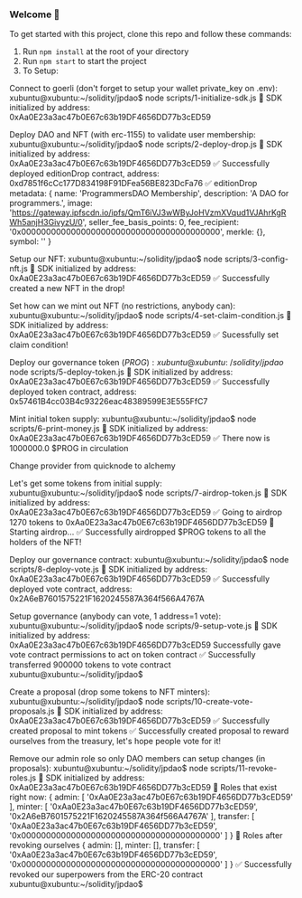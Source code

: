 ### **Welcome 👋**
To get started with this project, clone this repo and follow these commands:

1. Run `npm install` at the root of your directory
2. Run `npm start` to start the project
2. To Setup:

Connect to goerli (don't forget to setup your wallet private_key on .env):
xubuntu@xubuntu:~/solidity/jpdao$ node scripts/1-initialize-sdk.js
👋 SDK initialized by address: 0xAa0E23a3ac47b0E67c63b19DF4656DD77b3cED59

Deploy DAO and NFT (with erc-1155) to validate user membership:
xubuntu@xubuntu:~/solidity/jpdao$ node scripts/2-deploy-drop.js
👋 SDK initialized by address: 0xAa0E23a3ac47b0E67c63b19DF4656DD77b3cED59
✅ Successfully deployed editionDrop contract, address: 0xd7851f6cCc177D834198F91DFea56BE823DcFa76
✅ editionDrop metadata: {
  name: 'ProgrammersDAO Membership',
  description: 'A DAO for programmers.',
  image: 'https://gateway.ipfscdn.io/ipfs/QmT6iVJ3wWByJoHVzmXVqud1VJAhrKgRWh5anjH3GivyzU/0',
  seller_fee_basis_points: 0,
  fee_recipient: '0x0000000000000000000000000000000000000000',
  merkle: {},
  symbol: ''
}

Setup our NFT:
xubuntu@xubuntu:~/solidity/jpdao$ node scripts/3-config-nft.js
👋 SDK initialized by address: 0xAa0E23a3ac47b0E67c63b19DF4656DD77b3cED59
✅ Successfully created a new NFT in the drop!

Set how can we mint out NFT (no restrictions, anybody can):
xubuntu@xubuntu:~/solidity/jpdao$ node scripts/4-set-claim-condition.js
👋 SDK initialized by address: 0xAa0E23a3ac47b0E67c63b19DF4656DD77b3cED59
✅ Sucessfully set claim condition!

Deploy our governance token ($PROG):
xubuntu@xubuntu:~/solidity/jpdao$ node scripts/5-deploy-token.js
👋 SDK initialized by address: 0xAa0E23a3ac47b0E67c63b19DF4656DD77b3cED59
✅ Successfully deployed token contract, address: 0x57461B4cc03B4c93226eac48389599E3E555FfC7

Mint initial token supply:
xubuntu@xubuntu:~/solidity/jpdao$ node scripts/6-print-money.js
👋 SDK initialized by address: 0xAa0E23a3ac47b0E67c63b19DF4656DD77b3cED59
✅ There now is 1000000.0 $PROG in circulation

Change provider from quicknode to alchemy

Let's get some tokens from initial supply:
xubuntu@xubuntu:~/solidity/jpdao$ node scripts/7-airdrop-token.js
👋 SDK initialized by address: 0xAa0E23a3ac47b0E67c63b19DF4656DD77b3cED59
✅ Going to airdrop 1270 tokens to 0xAa0E23a3ac47b0E67c63b19DF4656DD77b3cED59
🌈 Starting airdrop...
✅ Successfully airdropped $PROG tokens to all the holders of the NFT!

Deploy our governance contract:
xubuntu@xubuntu:~/solidity/jpdao$  node scripts/8-deploy-vote.js
👋 SDK initialized by address: 0xAa0E23a3ac47b0E67c63b19DF4656DD77b3cED59
✅ Successfully deployed vote contract, address: 0x2A6eB7601575221F1620245587A364f566A4767A

Setup governance (anybody can vote, 1 address=1 vote):
xubuntu@xubuntu:~/solidity/jpdao$ node scripts/9-setup-vote.js
👋 SDK initialized by address: 0xAa0E23a3ac47b0E67c63b19DF4656DD77b3cED59
Successfully gave vote contract permissions to act on token contract
✅ Successfully transferred 900000 tokens to vote contract
xubuntu@xubuntu:~/solidity/jpdao$

Create a proposal (drop some tokens to NFT minters):
xubuntu@xubuntu:~/solidity/jpdao$ node scripts/10-create-vote-proposals.js
👋 SDK initialized by address: 0xAa0E23a3ac47b0E67c63b19DF4656DD77b3cED59
✅ Successfully created proposal to mint tokens
✅ Successfully created proposal to reward ourselves from the treasury, let's hope people vote for it!

Remove our admin role so only DAO members can setup changes (in proposals):
xubuntu@xubuntu:~/solidity/jpdao$ node scripts/11-revoke-roles.js
👋 SDK initialized by address: 0xAa0E23a3ac47b0E67c63b19DF4656DD77b3cED59
👀 Roles that exist right now: {
  admin: [ '0xAa0E23a3ac47b0E67c63b19DF4656DD77b3cED59' ],
  minter: [
    '0xAa0E23a3ac47b0E67c63b19DF4656DD77b3cED59',
    '0x2A6eB7601575221F1620245587A364f566A4767A'
  ],
  transfer: [
    '0xAa0E23a3ac47b0E67c63b19DF4656DD77b3cED59',
    '0x0000000000000000000000000000000000000000'
  ]
}
🎉 Roles after revoking ourselves {
  admin: [],
  minter: [],
  transfer: [
    '0xAa0E23a3ac47b0E67c63b19DF4656DD77b3cED59',
    '0x0000000000000000000000000000000000000000'
  ]
}
✅ Successfully revoked our superpowers from the ERC-20 contract
xubuntu@xubuntu:~/solidity/jpdao$ 

